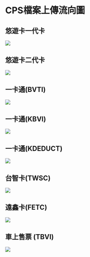 # CPS檔案上傳流向圖
## 悠遊卡一代卡
![](https://i.imgur.com/5NRiaSz.png)

## 悠遊卡二代卡
![](https://i.imgur.com/nEIPFnM.png)

## 一卡通(BVTI)
![](https://i.imgur.com/CQxTPFV.png)

## 一卡通(KBVI)

![](https://i.imgur.com/We3hCFF.png)

## 一卡通(KDEDUCT)

![](https://i.imgur.com/RPr3doa.png)

## 台智卡(TWSC)

![](https://i.imgur.com/f2OLiYS.png)

## 遠鑫卡(FETC)

![](https://i.imgur.com/4OFsOwt.png)

## 車上售票 (TBVI)

![](https://i.imgur.com/z7ZOTAr.png)
